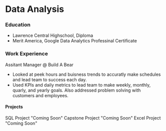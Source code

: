 # Data Analysis 

### Education 
- Lawrence Central Highschool, Diploma 
- Merit America, Google Data Analytics Professinal Certificate

### Work Experience
Assitant Manager @ Build A Bear
- Looked at peek hours and buisness trends to accuratly make schedules and lead team to success each day.
- Used KPIs and daily metrics to lead team to make weekly, monthly, quarly, and yearly goals. Also addressed problem solving with customers and employees.

#### Projects
  SQL Project "Coming Soon"
  Capstone Project "Coming Soon"
  Excel Project "Coming Soon"
